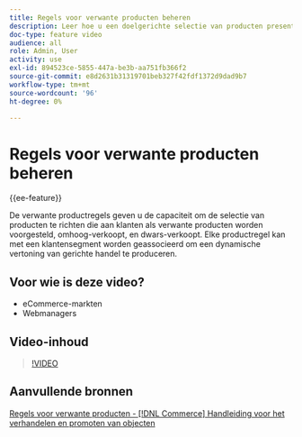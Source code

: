 ```yaml
---
title: Regels voor verwante producten beheren
description: Leer hoe u een doelgerichte selectie van producten presenteert om klanten op te slaan als verwante producten, upsells en cross-sells.
doc-type: feature video
audience: all
role: Admin, User
activity: use
exl-id: 894523ce-5855-447a-be3b-aa751fb366f2
source-git-commit: e8d2631b31319701beb327f42fdf1372d9dad9b7
workflow-type: tm+mt
source-wordcount: '96'
ht-degree: 0%

---
```


# Regels voor verwante producten beheren

{{ee-feature}}

De verwante productregels geven u de capaciteit om de selectie van producten te richten die aan klanten als verwante producten worden voorgesteld, omhoog-verkoopt, en dwars-verkoopt. Elke productregel kan met een klantensegment worden geassocieerd om een dynamische vertoning van gerichte handel te produceren.

## Voor wie is deze video?

- eCommerce-markten
- Webmanagers

## Video-inhoud

>[!VIDEO](https://video.tv.adobe.com/v/343837?quality=12&learn=on)

## Aanvullende bronnen

[Regels voor verwante producten - [!DNL Commerce] Handleiding voor het verhandelen en promoten van objecten](https://experienceleague.adobe.com/docs/commerce-admin/marketing/promotions/product-relationships/product-related-rules.html)
